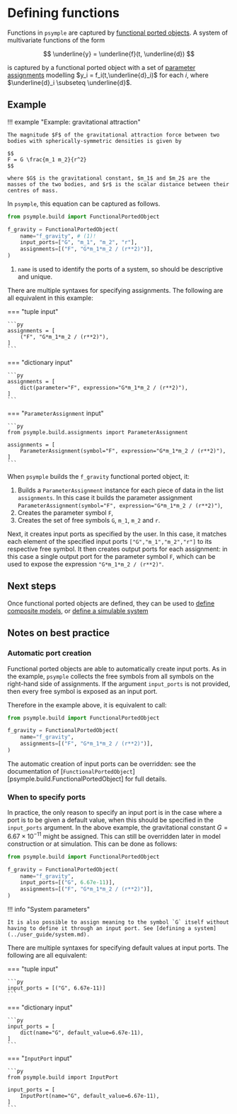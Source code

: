 # Defining functions

Functions in `psymple` are captured by [functional ported objects](../mathematics/ported_objects.md/#functional-ported-objects). A system of multivariate functions of the form 

$$
\underline{y} = \underline{f}(t, \underline{d})
$$

is captured by a functional ported object with a set of [parameter assignments](../mathematics/variables_parameters.md/#parameter-assignments) modelling $y_i = f_i(t,\underline{d}_i)$ for each $i$, where $\underline{d}_i \subseteq \underline{d}$.

## Example

!!! example "Example: gravitational attraction"

    The magnitude $F$ of the gravitational attraction force between two bodies with spherically-symmetric densities is given by

    $$
    F = G \frac{m_1 m_2}{r^2}
    $$

    where $G$ is the gravitational constant, $m_1$ and $m_2$ are the masses of the two bodies, and $r$ is the scalar distance between their centres of mass.

In `psymple`, this equation can be captured as follows.

``` py title="gravitational force as a FunctionalPortedObject"
from psymple.build import FunctionalPortedObject

f_gravity = FunctionalPortedObject(
    name="f_gravity", # (1)!
    input_ports=["G", "m_1", "m_2", "r"],
    assignments=[("F", "G*m_1*m_2 / (r**2)")],
)
```

1. `name` is used to identify the ports of a system, so should be descriptive and unique.

There are multiple syntaxes for specifying assignments. The following are all equivalent in this example:

=== "tuple input"

    ```py
    assignments = [
        ("F", "G*m_1*m_2 / (r**2)"), 
    ]
    ```

=== "dictionary input"

    ```py
    assignments = [
        dict(parameter="F", expression="G*m_1*m_2 / (r**2)"),
    ]
    ```

=== "`ParameterAssignment` input"

    ```py
    from psymple.build.assignments import ParameterAssignment

    assignments = [
        ParameterAssignment(symbol="F", expression="G*m_1*m_2 / (r**2)"),
    ]
    ```

When `psymple` builds the `f_gravity` functional ported object, it:

1. Builds a `ParameterAssignment` instance for each piece of data in the list `assignments`. In this case it builds the parameter assignment `ParameterAssignment(symbol="F", expression="G*m_1*m_2 / (r**2)")`,
2. Creates the parameter symbol `F`,
3. Creates the set of free symbols `G`, `m_1`, `m_2` and `r`.

Next, it creates input ports as specified by the user. In this case, it matches each element of the specified input ports `["G","m_1","m_2","r"]` to its respective free symbol. It then creates output ports for each assignment: in this case a single output port for the parameter symbol `F`, which can be used to expose the expression `"G*m_1*m_2 / (r**2)"`.

## Next steps

Once functional ported objects are defined, they can be used to [define composite models](composite_ported_objects.md), or [define a simulable system](../user_guide/system.md)

## Notes on best practice

### Automatic port creation

Functional ported objects are able to automatically create input ports. As in the example, `psymple` collects the free symbols from all symbols on the right-hand side of assignments. If the argument `input_ports` is not provided, then every free symbol is exposed as an input port.

Therefore in the example above, it is equivalent to call:

``` py title="gravitational force as a FunctionalPortedObject"
from psymple.build import FunctionalPortedObject

f_gravity = FunctionalPortedObject(
    name="f_gravity",
    assignments=[("F", "G*m_1*m_2 / (r**2)")],
)
```

The automatic creation of input ports can be overridden: see the documentation of [`FunctionalPortedObject`][psymple.build.FunctionalPortedObject] for full details.

### When to specify ports

In practice, the only reason to specify an input port is in the case where a port is to be given a default value, when this should be specified in the `input_ports` argument. In the above example, the gravitational constant $G = 6.67 \times 10^{-11}$ might be assigned. This can still be overridden later in model construction or at simulation. This can be done as follows:

``` py title="gravitational force as a FunctionalPortedObject with default values"
from psymple.build import FunctionalPortedObject

f_gravity = FunctionalPortedObject(
    name="f_gravity",
    input_ports=[("G", 6.67e-11)],
    assignments=[("F", "G*m_1*m_2 / (r**2)")],
)
```

!!! info "System parameters"

    It is also possible to assign meaning to the symbol `G` itself without having to define it through an input port. See [defining a system](../user_guide/system.md).

There are multiple syntaxes for specifying default values at input ports. The following are all equivalent:

=== "tuple input"

    ```py
    input_ports = [("G", 6.67e-11)]
    ```

=== "dictionary input"

    ```py
    input_ports = [
        dict(name="G", default_value=6.67e-11),
    ]
    ```

=== "`InputPort` input"

    ```py
    from psymple.build import InputPort

    input_ports = [
        InputPort(name="G", default_value=6.67e-11),
    ]
    ```

